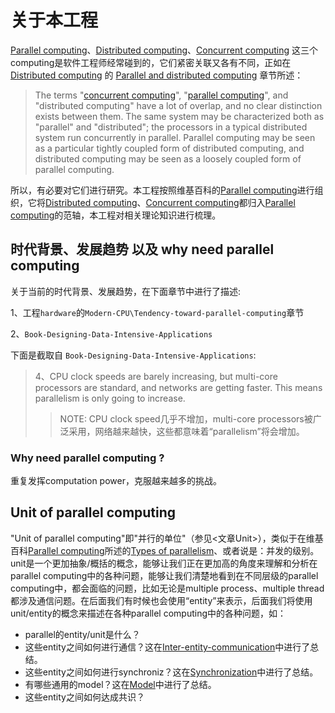 # 关于本工程

[Parallel computing](https://en.wikipedia.org/wiki/Parallel_computing)、[Distributed computing](https://en.wikipedia.org/wiki/Concurrent_computing)、[Concurrent computing](https://en.wikipedia.org/wiki/Concurrent_computing) 这三个computing是软件工程师经常碰到的，它们紧密关联又各有不同，正如在[Distributed computing](https://en.wikipedia.org/wiki/Distributed_computing) 的 [Parallel and distributed computing](https://en.wikipedia.org/wiki/Distributed_computing#Parallel_and_distributed_computing) 章节所述：

> The terms "[concurrent computing](https://en.wikipedia.org/wiki/Concurrent_computing)", "[parallel computing](https://en.wikipedia.org/wiki/Parallel_computing)", and "distributed computing" have a lot of overlap, and no clear distinction exists between them. The same system may be characterized both as "parallel" and "distributed"; the processors in a typical distributed system run concurrently in parallel. Parallel computing may be seen as a particular tightly coupled form of distributed computing, and distributed computing may be seen as a loosely coupled form of parallel computing.

所以，有必要对它们进行研究。本工程按照维基百科的[Parallel computing](https://en.wikipedia.org/wiki/Parallel_computing)进行组织，它将[Distributed computing](https://en.wikipedia.org/wiki/Concurrent_computing)、[Concurrent computing](https://en.wikipedia.org/wiki/Concurrent_computing)都归入[Parallel computing](https://en.wikipedia.org/wiki/Parallel_computing)的范轴，本工程对相关理论知识进行梳理。



## 时代背景、发展趋势 以及 why need parallel computing

关于当前的时代背景、发展趋势，在下面章节中进行了描述:

1、工程`hardware`的`Modern-CPU\Tendency-toward-parallel-computing`章节

2、`Book-Designing-Data-Intensive-Applications`

下面是截取自 `Book-Designing-Data-Intensive-Applications`:

> 4、CPU clock speeds are barely increasing, but multi-core processors are standard, and networks are getting faster. This means parallelism is only going to increase.
>
> > NOTE: CPU clock speed几乎不增加，multi-core processors被广泛采用，网络越来越快，这些都意味着“parallelism”将会增加。



### Why need parallel computing ?

重复发挥computation power，克服越来越多的挑战。

## Unit of parallel computing

"Unit of parallel computing"即"并行的单位"（参见<文章Unit>），类似于在维基百科[Parallel computing](https://en.wikipedia.org/wiki/Parallel_computing)所述的[Types of parallelism](https://en.wikipedia.org/wiki/Parallel_computing#Types_of_parallelism)、或者说是：并发的级别。unit是一个更加抽象/概括的概念，能够让我们正在更加高的角度来理解和分析在parallel computing中的各种问题，能够让我们清楚地看到在不同层级的parallel computing中，都会面临的问题，比如无论是multiple process、multiple thread都涉及通信问题。在后面我们有时候也会使用“entity”来表示，后面我们将使用unit/entity的概念来描述在各种parallel computing中的各种问题，如：

- parallel的entity/unit是什么？
- 这些entity之间如何进行通信？这在[Inter-entity-communication](./Inter-entity-communication.md)中进行了总结。
- 这些entity之间如何进行synchroniz？这在[Synchronization](./Synchronization/Synchronization.md)中进行了总结。
- 有哪些通用的model？这在[Model](./Model/Model.md)中进行了总结。
- 这些entity之间如何达成共识？